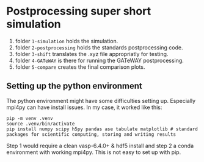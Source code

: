 # Postprocessing super short simulation

1. folder `1-simulation` holds the simulation.
1. folder `2-postprocessing` holds the standards postprocessing code.
1. folder `3-shift` translates the .xyz file appropriatly for testing.
1. folder `4-GATeWAY` is there for running the GATeWAY postprocessing.
1. folder `5-compare` creates the final comparison plots.

## Setting up the python environment
The python environment might have some difficulties setting up. Especially mpi4py can have install issues. In my case, it worked like this:

```ssh
pip -m venv .venv
source .venv/bin/activate
pip install numpy scipy h5py pandas ase tabulate matplotlib # standard packages for scientific computing, storing and writing results
```

Step 1 would require a clean vasp-6.4.0+ & hdf5 install and step 2 a conda environment with working mpi4py. This is not easy to set up with pip.
